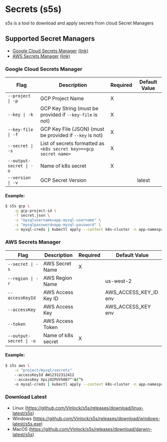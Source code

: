 # Secrets (s5s)

s5s is a tool to download and apply secrets from cloud Secret Managers

## Supported Secret Managers
- [Google Cloud Secrets Manager](https://github.com/Vinlock/s5s#google-cloud-secrets-manager) [(link)](https://cloud.google.com/secret-manager)
- [AWS Secrets Manager](https://github.com/Vinlock/s5s#aws-secrets-manager) [(link)](https://aws.amazon.com/secrets-manager/)

### Google Cloud Secrets Manager
| Flag                    | Description                                                       | Required | Default Value |
|-------------------------|-------------------------------------------------------------------|----------|---------------|
| `--project \| -p`       | GCP Project Name                                                  | X        |               |
| `--key \| -k`           | GCP Key String (must be provided if `--key-file` is not)          | X        |               |
| `--key-file \| -f`      | GCP Key File (JSON) (must be provided if `--key` is not)          | X        |               |
| `--secret \| -s`        | List of secrets formatted as `<k8s secret key>=<gcp secret name>` | X        |               |
| `--output-secret \| -o` | Name of k8s secret                                                | X        |               |
| `--version \| -v`       | GCP Secret Version                                                |          | latest        |

#### Example:
```bash
$ s5s gcp \
    -p gcp-project-id \
    -f secret.json \
    -s "mysqlusername=app-mysql-username" \
    -s "mysqlpassword=app-mysql-password" \
    -o mysql-creds | kubectl apply --context k8s-cluster -n app-namespace -f -
```

### AWS Secrets Manager
| Flag                    | Description                                                       | Required | Default Value         |
|-------------------------|-------------------------------------------------------------------|----------|-----------------------|
| `--secret \| -s`        | AWS Secret Name                                                   | X        |                       |
| `--region \| -r`        | AWS Region Name                                                   |          | us-west-2             |
| `--accessKeyId`         | AWS Access Key ID                                                 |          | AWS_ACCESS_KEY_ID env |
| `--accessKey`           | AWS Access Key                                                    |          | AWS_ACCESS_KEY env    |
| `--token`               | AWS Access Token                                                  |          |                       |
| `--output-secret \| -o` | Name of k8s secret                                                | X        |                       |

#### Example:
```bash
$ s5s aws \
    -s "project/mysql/secrets"
    --accessKeyId AW12312312412
    --accessKey XpijOIPUYh087^*&(^%
    -o mysql-creds | kubectl apply --context k8s-cluster -n app-namespace -f -
```

### Download Latest
- Linux (https://github.com/Vinlock/s5s/releases/download/linux-latest/s5s)
- Windows (https://github.com/Vinlock/s5s/releases/download/windows-latest/s5s.exe)
- MacOS (https://github.com/Vinlock/s5s/releases/download/darwin-latest/s5s)
